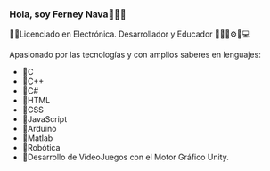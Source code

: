 ### Hola, soy Ferney Nava👨‍🏫🚀

👨‍🏫Licenciado en Electrónica. Desarrollador y Educador 👨‍🏫🚀⚙📕💻

Apasionado por las tecnologías y con amplios saberes en lenguajes:
- 🚀C
- 🚀C++
- 🚀C#
- 🚀HTML
- 🚀CSS
- 🚀JavaScript
- 🚀Arduino
- 🚀Matlab
- 🚀Robótica 
- 🚀Desarrollo de VideoJuegos con el Motor Gráfico Unity.






